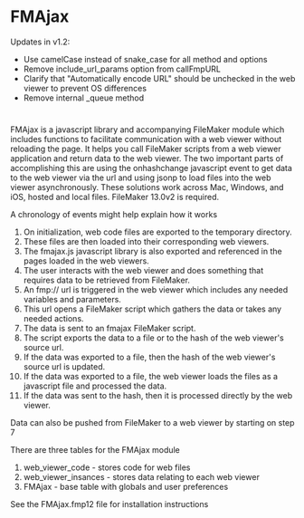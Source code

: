 # FMAjax

Updates in v1.2:
<ul>
<li>Use camelCase instead of snake_case for all method and options</li>
<li>Remove include_url_params option from callFmpURL</li>
<li>Clarify that "Automatically encode URL" should be unchecked in the web viewer to prevent OS differences</li>
<li>Remove internal _queue method</li>
</ul>
 
#

FMAjax is a javascript library and accompanying FileMaker module which includes functions to facilitate communication with a web viewer without reloading the page.  It helps you call FileMaker scripts from a web viewer application and return data to the web viewer.  The two important parts of accomplishing this are using the onhashchange javascript event to get data to the web viewer via the url and using jsonp to load files into the web viewer asynchronously.  These solutions work across Mac, Windows, and iOS, hosted and local files.  FileMaker 13.0v2 is required.

A chronology of events might help explain how it works
<ol>
<li>On initialization, web code files are exported to the temporary directory.</li>
<li>These files are then loaded into their corresponding web viewers.</li>
<li>The fmajax.js javascript library is also exported and referenced in the pages loaded in the web viewers.</li>
<li>The user interacts with the web viewer and does something that requires data to be retrieved from FileMaker.</li>
<li>An fmp:// url is triggered in the web viewer which includes any needed variables and parameters.</li>
<li>This url opens a FileMaker script which gathers the data or takes any needed actions.</li>
<li>The data is sent to an fmajax FileMaker script.</li>
<li>The script exports the data to a file or to the hash of the web viewer's source url.</li>
<li>If the data was exported to a file, then the hash of the web viewer's source url is updated.</li>
<li>If the data was exported to a file, the web viewer loads the files as a javascript file and processed the data.</li>
<li>If the data was sent to the hash, then it is processed directly by the web viewer.</li>
</ol>

Data can also be pushed from FileMaker to a web viewer by starting on step 7

There are three tables for the FMAjax module
<ol>
<li>web_viewer_code - stores code for web files</li>
<li>web_viewer_insances - stores data relating to each web viewer</li>
<li>FMAjax - base table with globals and user preferences</li>
</ol>

See the FMAjax.fmp12 file for installation instructions
